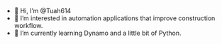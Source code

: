 - 👋 Hi, I’m @Tuah614
- 👀 I’m interested in automation applications that improve construction workflow.
- 🌱 I’m currently learning Dynamo and a little bit of Python.


<!---
Tuah614/Tuah614 is a ✨ special ✨ repository because its `README.md` (this file) appears on your GitHub profile.
You can click the Preview link to take a look at your changes.
--->
